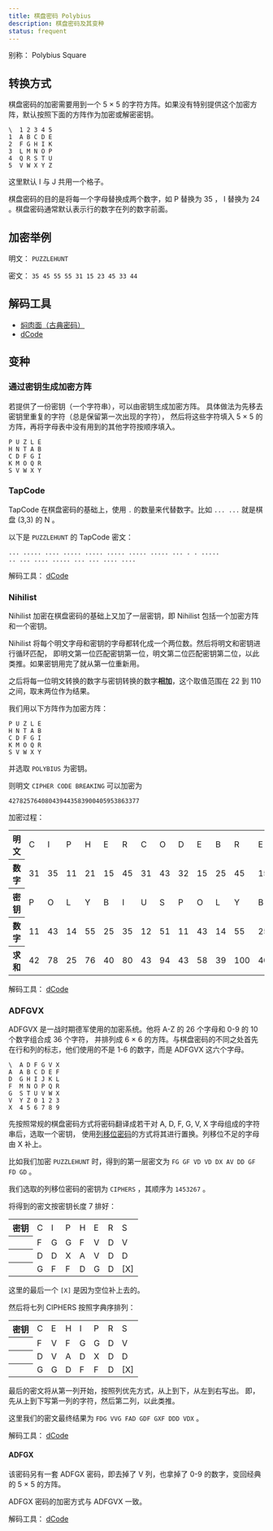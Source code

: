 ```yaml
---
title: 棋盘密码 Polybius
description: 棋盘密码及其变种
status: frequent
---
```


别称： Polybius Square

## 转换方式

棋盘密码的加密需要用到一个 5 × 5 的字符方阵。如果没有特别提供这个加密方阵，默认按照下面的方阵作为加密或解密密钥。

```plain title="Polybius 加密方阵"
\  1 2 3 4 5
1  A B C D E
2  F G H I K
3  L M N O P
4  Q R S T U
5  V W X Y Z
```

这里默认 I 与 J 共用一个格子。

棋盘密码的目的是将每一个字母替换成两个数字，如 P 替换为 35 ， I 替换为 24 。棋盘密码通常默认表示行的数字在列的数字前面。

## 加密举例

明文： `PUZZLEHUNT`

密文： `35 45 55 55 31 15 23 45 33 44`

## 解码工具

- [焖肉面（古典密码）](https://philippica.github.io/cipher_machine/)
- [dCode](https://www.dcode.fr/polybius-cipher)

## 变种

### 通过密钥生成加密方阵

若提供了一份密钥（一个字符串），可以由密钥生成加密方阵。
具体做法为先移去密钥里重复的字符（总是保留第一次出现的字符），
然后将这些字符填入 5 × 5 的方阵，再将字母表中没有用到的其他字符按顺序填入。

```plain title="Polybius 加密方阵，密钥 = PUZZLEHUNT"
P U Z L E
H N T A B
C D F G I
K M O Q R
S V W X Y
```

### TapCode

TapCode 在棋盘密码的基础上，使用 `.` 的数量来代替数字。比如 `... ...` 就是棋盘 (3,3) 的 N 。

以下是 `PUZZLEHUNT` 的 TapCode 密文：

```plaintext
... ..... .... ..... ..... ..... ..... ..... ... . . ..... 
.. ... .... ..... ... ... .... ....
```

解码工具： [dCode](https://www.dcode.fr/tap-cipher)

### Nihilist

Nihilist 加密在棋盘密码的基础上又加了一层密钥，即 Nihilist 包括一个加密方阵和一个密钥。

Nihilist 将每个明文字母和密钥的字母都转化成一个两位数。然后将明文和密钥进行循环匹配，
即明文第一位匹配密钥第一位，明文第二位匹配密钥第二位，以此类推。如果密钥用完了就从第一位重新用。

之后将每一位明文转换的数字与密钥转换的数字**相加**，这个取值范围在 22 到 110 之间，取末两位作为结果。

我们用以下方阵作为加密方阵：

```plain title="Polybius 加密方阵"
P U Z L E
H N T A B
C D F G I
K M O Q R
S V W X Y
```

并选取 `POLYBIUS` 为密钥。

则明文 `CIPHER CODE BREAKING` 可以加密为

`427825764080439443583900405953863377`

加密过程：

<table>
    <tr class="table-horizontal">
        <th>明文</th>
        <td>C</td>
        <td>I</td>
        <td>P</td>
        <td>H</td>
        <td>E</td>
        <td>R</td>
        <td>C</td>
        <td>O</td>
        <td>D</td>
        <td>E</td>
        <td>B</td>
        <td>R</td>
        <td>E</td>
        <td>A</td>
        <td>K</td>
        <td>I</td>
        <td>N</td>
        <td>G</td>
    </tr>
    <tr class="table-horizontal">
        <th>数字</th>
        <td>31</td>
        <td>35</td>
        <td>11</td>
        <td>21</td>
        <td>15</td>
        <td>45</td>
        <td>31</td>
        <td>43</td>
        <td>32</td>
        <td>15</td>
        <td>25</td>
        <td>45</td>
        <td>15</td>
        <td>24</td>
        <td>41</td>
        <td>35</td>
        <td>22</td>
        <td>34</td>
    </tr>
    <tr class="table-horizontal">
        <th>密钥</th>
        <td>P</td>
        <td>O</td>
        <td>L</td>
        <td>Y</td>
        <td>B</td>
        <td>I</td>
        <td>U</td>
        <td>S</td>
        <td>P</td>
        <td>O</td>
        <td>L</td>
        <td>Y</td>
        <td>B</td>
        <td>I</td>
        <td>U</td>
        <td>S</td>
        <td>P</td>
        <td>O</td>
    </tr>
    <tr class="table-horizontal">
        <th>数字</th>
        <td>11</td>
        <td>43</td>
        <td>14</td>
        <td>55</td>
        <td>25</td>
        <td>35</td>
        <td>12</td>
        <td>51</td>
        <td>11</td>
        <td>43</td>
        <td>14</td>
        <td>55</td>
        <td>25</td>
        <td>35</td>
        <td>12</td>
        <td>51</td>
        <td>11</td>
        <td>43</td>
    </tr>
    <tr class="table-horizontal">
        <th>求和</th>
        <td>42</td>
        <td>78</td>
        <td>25</td>
        <td>76</td>
        <td>40</td>
        <td>80</td>
        <td>43</td>
        <td>94</td>
        <td>43</td>
        <td>58</td>
        <td>39</td>
        <td>100</td>
        <td>40</td>
        <td>59</td>
        <td>53</td>
        <td>86</td>
        <td>33</td>
        <td>77</td>
    </tr>
</table>

解码工具： [dCode](https://www.dcode.fr/nihilist-cipher)

### ADFGVX

ADFGVX 是一战时期德军使用的加密系统。他将 A-Z 的 26 个字母和 0-9 的 10 个数字组合成 36 个字符，
并排列成 6 × 6 的方阵。与棋盘密码的不同之处首先在行和列的标志，他们使用的不是 1-6 的数字，而是 ADFGVX 这六个字母。

```plain title="ADFGVX 加密方阵"
\  A D F G V X
A  A B C D E F
D  G H I J K L
F  M N O P Q R
G  S T U V W X
V  Y Z 0 1 2 3
X  4 5 6 7 8 9
```

先按照常规的棋盘密码方式将密码翻译成若干对 A, D, F, G, V, X 字母组成的字符串后，选取一个密钥，
使用[列移位密码](./columnar.md)的方式将其进行置换。列移位不足的字母由 X 补上。

比如我们加密 `PUZZLEHUNT` 时，得到的第一层密文为 `FG GF VD VD DX AV DD GF FD GD` 。

我们选取的列移位密码的密钥为 `CIPHERS` ，其顺序为 `1453267` 。

将得到的密文按密钥长度 7 排好：

<table>
    <tr class="table-vertical">
        <th>密钥</th>
        <td>C</td>
        <td>I</td>
        <td>P</td>
        <td>H</td>
        <td>E</td>
        <td>R</td>
        <td>S</td>
    </tr>
    <tr class="table-horizontal">
        <th></th>
        <td>F</td>
        <td>G</td>
        <td>G</td>
        <td>F</td>
        <td>V</td>
        <td>D</td>
        <td>V</td>
    </tr>
    <tr class="table-horizontal">
        <th></th>
        <td>D</td>
        <td>D</td>
        <td>X</td>
        <td>A</td>
        <td>V</td>
        <td>D</td>
        <td>D</td>
    </tr>
    <tr class="table-horizontal">
        <th></th>
        <td>G</td>
        <td>F</td>
        <td>F</td>
        <td>D</td>
        <td>G</td>
        <td>D</td>
        <td>[X]</td>
    </tr>
</table>

这里的最后一个 `[X]` 是因为空位补上去的。

然后将七列 CIPHERS 按照字典序排列：

<table>
    <tr class="table-vertical">
        <th>密钥</th>
        <td>C</td>
        <td>E</td>
        <td>H</td>
        <td>I</td>
        <td>P</td>
        <td>R</td>
        <td>S</td>
    </tr>
    <tr class="table-horizontal">
        <th></th>
        <td>F</td>
        <td>V</td>
        <td>F</td>
        <td>G</td>
        <td>G</td>
        <td>D</td>
        <td>V</td>
    </tr>
    <tr class="table-horizontal">
        <th></th>
        <td>D</td>
        <td>V</td>
        <td>A</td>
        <td>D</td>
        <td>X</td>
        <td>D</td>
        <td>D</td>
    </tr>
    <tr class="table-horizontal">
        <th></th>
        <td>G</td>
        <td>G</td>
        <td>D</td>
        <td>F</td>
        <td>F</td>
        <td>D</td>
        <td>[X]</td>
    </tr>
</table>

最后的密文将从第一列开始，按照列优先方式，从上到下，从左到右写出。
即，先从上到下写第一列的字符，然后第二列，以此类推。

这里我们的密文最终结果为 `FDG VVG FAD GDF GXF DDD VDX` 。

解码工具： [dCode](https://www.dcode.fr/adfgvx-cipher)

#### ADFGX

该密码另有一套 ADFGX 密码，即去掉了 V 列，也拿掉了 0-9 的数字，变回经典的 5 × 5 的方阵。

ADFGX 密码的加密方式与 ADFGVX 一致。

解码工具： [dCode](https://www.dcode.fr/adfgx-cipher)
